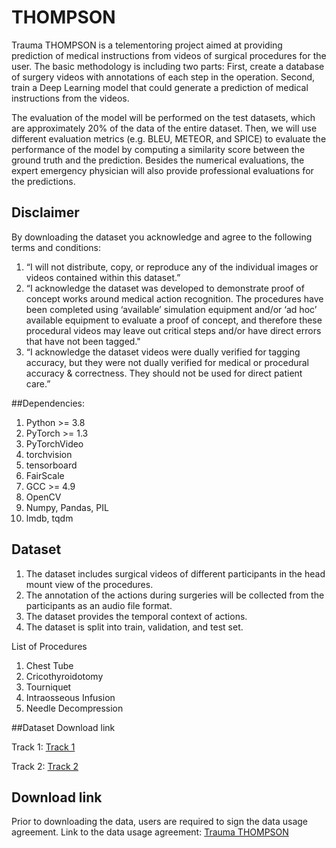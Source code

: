 # THOMPSON

Trauma THOMPSON is a telementoring project aimed at providing prediction of medical instructions from videos of surgical procedures for the user.
The basic methodology is including two parts: First, create a database of surgery videos with annotations of each step in the operation. Second, train a Deep Learning model that could generate a prediction of medical instructions from the videos.

The evaluation of the model will be performed on the test datasets, which are approximately 20% of the data of the entire dataset. Then, we will use different evaluation metrics (e.g. BLEU, METEOR, and SPICE) to evaluate the performance of the model by computing a similarity score between the ground truth and the prediction. Besides the numerical evaluations, the expert emergency physician will also provide professional evaluations for the predictions.
## Disclaimer
By downloading the dataset you acknowledge and agree to the following terms and conditions:
1. “I will not distribute, copy, or reproduce any of the individual images or videos contained within this dataset.”
2. “I acknowledge the dataset was developed to demonstrate proof of concept works around medical action recognition. The procedures have been completed using ‘available’ simulation equipment and/or ‘ad hoc’ available equipment to evaluate a proof of concept, and therefore these procedural videos may leave out critical steps and/or have direct errors that have not been tagged." 
3. “I acknowledge the dataset videos were dually verified for tagging accuracy, but they were not dually verified for medical or procedural accuracy & correctness. They should not be used for direct patient care.”

##Dependencies:
1. Python >= 3.8
2. PyTorch >= 1.3
3. PyTorchVideo
4. torchvision
5. tensorboard
6. FairScale
7. GCC >= 4.9
8. OpenCV
9. Numpy, Pandas, PIL
10. lmdb, tqdm


## Dataset
1. The dataset includes surgical videos of different participants in the head mount view of the procedures.
2. The annotation of the actions during surgeries will be collected from the participants as an audio file format.
3. The dataset provides the temporal context of actions.
4. The dataset is split into train, validation, and test set.

List of Procedures
1. Chest Tube
2. Cricothyroidotomy
3. Tourniquet
4. Intraosseous Infusion
5. Needle Decompression
   
##Dataset Download link

Track 1: [Track 1](https://drive.google.com/drive/folders/1kuJBq5IhAXpEFoYNuSqpZb-SVWGrEen8?usp=drive_link)

Track 2: [Track 2](https://purdue0-my.sharepoint.com/:u:/g/personal/jiang841_purdue_edu/EYy9L8cxfKxBgprW4J3StAEBK1HBTRmcUE16TvSdUuNMtg?e=cDuFrG)


## Download link
Prior to downloading the data, users are required to sign the data usage agreement.
Link to the data usage agreement: [Trauma THOMPSON](https://shorturl.at/afvMP)

